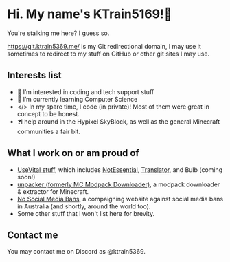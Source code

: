 # Hi. My name's KTrain5169!👋

You're stalking me here? I guess so.

https://git.ktrain5369.me/ is my Git redirectional domain, I may use it sometimes to redirect to my stuff on GitHub or other git sites I may use.

## Interests list

- 👀 I’m interested in coding and tech support stuff
- 🌱 I’m currently learning Computer Science
- </> In my spare time, I code (in private)! Most of them were great in concept to be honest.
- ❓I help around in the Hypixel SkyBlock, as well as the general Minecraft communities a fair bit.

## What I work on or am proud of

- [UseVital stuff](https://github.com/UseVital), which includes [NotEssential](https://notessential.blurry.gay), [Translator](https://github.com/usevital/translator), and Bulb (coming soon!)
- [unpacker (formerly MC Modpack Downloader)](https://github.com/KTrain5169/unpacker), a modpack downloader & extractor for Minecraft.
- [No Social Media Bans](https://socialmediabans.ktrain5369.me/), a compaigning website against social media bans in Australia (and shortly, around the world too).
- Some other stuff that I won't list here for brevity.

## Contact me

You may contact me on Discord as @ktrain5369.
